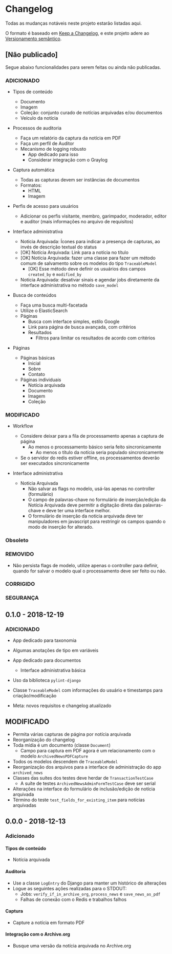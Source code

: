 # Changelog

Todas as mudanças notáveis neste projeto estarão listadas aqui.

O formato é baseado em [Keep a Changelog](https://keepachangelog.com/en/1.0.0/),
e este projeto adere ao [Versionamento semântico](https://semver.org/spec/v2.0.0.html).

## [Não publicado]

Segue abaixo funcionalidades para serem feitas ou ainda não publicadas.

### ADICIONADO

- Tipos de conteúdo
  - Documento
  - Imagem
  - Coleção: conjunto curado de notícias arquivadas e/ou documentos
  - Veículo da notícia

- Processos de auditoria
  - Faça um relatório da captura da notícia em PDF
  - Faça um perfil de Auditor
  - Mecanismo de logging robusto
    - App dedicado para isso
    - Considerar integração com o Graylog

- Captura automática
  - Todas as capturas devem ser instâncias de documentos
  - Formatos:
    - HTML
    - Imagem

- Perfis de acesso para usuários
  - Adicionar os perfis visitante, membro, garimpador, moderador, editor e auditor (mais informações no arquivo de
  requisitos)

- Interface administrativa
  - Notícia Arquivada: Ícones para indicar a presença de capturas, ao invés de descrição textual do status
  - [OK] Notícia Arquivada: Link para a notícia no título
  - [OK] Notícia Arquivada: fazer uma classe para fazer um método comum de salvamento sobre os modelos do tipo `TraceableModel`
    - [OK] Esse método deve definir os usuários dos campos `created_by` e `modified_by`
  - Notícia Arquivada: desativar sinais e agendar jobs diretamente da interface administrativa no método `save_model`

- Busca de conteúdos
  - Faça uma busca multi-facetada
  - Utilize o ElasticSearch
  - Páginas
    - Busca com interface simples, estilo Google
    - Link para página de busca avançada, com critérios
    - Resultados
      - Filtros para limitar os resultados de acordo com critérios

- Páginas
  - Páginas básicas
    - Inicial
    - Sobre
    - Contato
  - Páginas individuais
    - Notícia arquivada
    - Documento
    - Imagem
    - Coleção

### MODIFICADO

- Workflow
  - Considere deixar para a fila de processamento apenas a captura de página
    - Ao menos o processamento básico seria feito sincronicamente
      - Ao menos o título da notícia seria populado sincronicamente
  - Se o servidor do redis estiver offline, os processamentos deverão ser executados sincronicamente

- Interface administrativa
  - Notícia Arquivada
    - Não salvar as flags no modelo, usá-las apenas no controller (formulário)
    - O campo de palavras-chave no formulário de inserção/edição da Notícia Arquivada deve permitir a digitação direta das
      palavras-chave e deve ter uma interface melhor.
    - O formulário de inserção da notícia arquivada deve ter manipuladores em javascript para restringir os campos quando o
      modo de inserção for alterado.

### Obsoleto

### REMOVIDO
- Não persista flags de modelo, utilize apenas o controller para definir, quando for salvar o modelo qual o
  processamento deve ser feito ou não.

### CORRIGIDO

### SEGURANÇA

## 0.1.0 - 2018-12-19

### ADICIONADO
- App dedicado para taxonomia
- Algumas anotações de tipo em variáveis
- App dedicado para documentos
  - Interface administrativa básica
- Uso da biblioteca `pylint-django`
- Classe `TraceableModel` com informações do usuário e timestamps para criação/modificação

- Meta: novos requisitos e changelog atualizado

## MODIFICADO
- Permita várias capturas de página por notícia arquivada
- Reorganização do changelog
- Toda mídia é um documento (classe `Document`)
  - Campo para captura em PDF agora é um relacionamento com o modelo `ArchivedNewsPDFCapture`
- Todos os modelos descendem de `TraceableModel`
- Reorganização dos arquivos para a interface de administração do app `archived_news`
- Classes das suítes dos testes deve herdar de `TransactionTestCase`
  - A suíte de testes `ArchivedNewsAdminFormTestCase` deve ser serial
- Alterações na interface do formulário de inclusão/edição de notícia arquivada
- Término do teste `test_fields_for_existing_item` para notícias arquivadas

## 0.0.0 - 2018-12-13

### Adicionado

#### Tipos de conteúdo

- Notícia arquivada

#### Auditoria

- Use a classe `LogEntry` do Django para manter um histórico de alterações
- Logue as seguintes ações realizadas para o STDOUT:
  - Jobs: `verify_if_in_archive_org`, `process_news` e `save_news_as_pdf`
  - Falhas de conexão com o Redis e trabalhos falhos

#### Captura

- Capture a notícia em formato PDF

#### Integração com o Archive.org

- Busque uma versão da notícia arquivada no Archive.org

